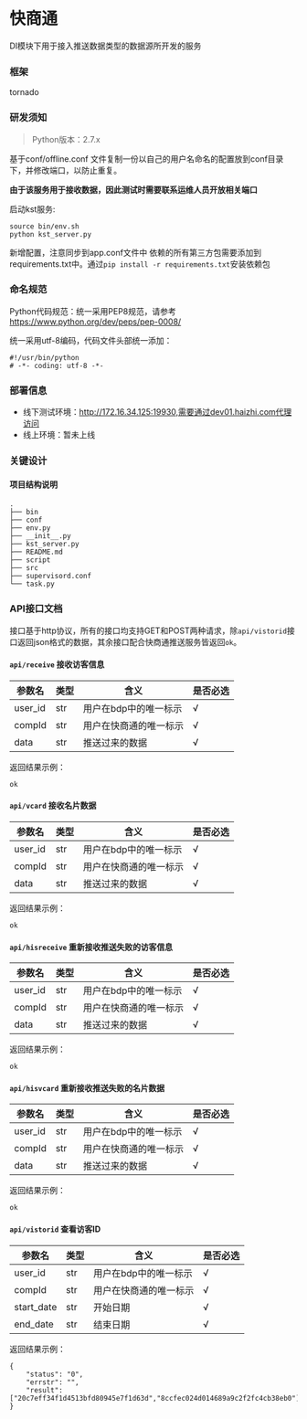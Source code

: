 # 快商通
DI模块下用于接入推送数据类型的数据源所开发的服务
### 框架
tornado
### 研发须知
> Python版本：2.7.x

基于conf/offline.conf 文件复制一份以自己的用户名命名的配置放到conf目录下，并修改端口，以防止重复。

**由于该服务用于接收数据，因此测试时需要联系运维人员开放相关端口**

启动kst服务:


```
source bin/env.sh   
python kst_server.py  
```
新增配置，注意同步到app.conf文件中
依赖的所有第三方包需要添加到requirements.txt中。通过`pip install -r requirements.txt`安装依赖包

### 命名规范
Python代码规范：统一采用PEP8规范，请参考<https://www.python.org/dev/peps/pep-0008/>

统一采用utf-8编码，代码文件头部统一添加：


```
#!/usr/bin/python
# -*- coding: utf-8 -*-
```

### 部署信息

- 线下测试环境：http://172.16.34.125:19930,需要通过dev01.haizhi.com代理访问
- 线上环境：暂未上线

### 关键设计

#### 项目结构说明

```
.
├── bin
├── conf
├── env.py
├── __init__.py
├── kst_server.py
├── README.md
├── script
├── src
├── supervisord.conf
└── task.py
```
### API接口文档
接口基于http协议，所有的接口均支持GET和POST两种请求，除`api/vistorid`接口返回json格式的数据，其余接口配合快商通推送服务皆返回`ok`。

#### `api/receive` 接收访客信息

|参数名|类型|含义|是否必选|
|----|----|----|----|
|user_id|str|用户在bdp中的唯一标示|√|
|compId|str|用户在快商通的唯一标示|√|
|data|str|推送过来的数据|√|

返回结果示例：

```
ok
```
#### `api/vcard` 接收名片数据

|参数名|类型|含义|是否必选|
|----|----|----|----|
|user_id|str|用户在bdp中的唯一标示|√|
|compId|str|用户在快商通的唯一标示|√|
|data|str|推送过来的数据|√|

返回结果示例：

```
ok
```
#### `api/hisreceive` 重新接收推送失败的访客信息

|参数名|类型|含义|是否必选|
|----|----|----|----|
|user_id|str|用户在bdp中的唯一标示|√|
|compId|str|用户在快商通的唯一标示|√|
|data|str|推送过来的数据|√|

返回结果示例：

```
ok
```
#### `api/hisvcard` 重新接收推送失败的名片数据

|参数名|类型|含义|是否必选|
|----|----|----|----|
|user_id|str|用户在bdp中的唯一标示|√|
|compId|str|用户在快商通的唯一标示|√|
|data|str|推送过来的数据|√|

返回结果示例：

```
ok
```
#### `api/vistorid` 查看访客ID

|参数名|类型|含义|是否必选|
|----|----|----|----|
|user_id|str|用户在bdp中的唯一标示|√|
|compId|str|用户在快商通的唯一标示|√|
|start_date|str|开始日期|√|
|end_date|str|结束日期|√|

返回结果示例：

```
{
    "status": "0", 
    "errstr": "", 
    "result":["20c7eff34f1d4513bfd80945e7f1d63d","8ccfec024d014689a9c2f2fc4cb38eb0"]
}

```
